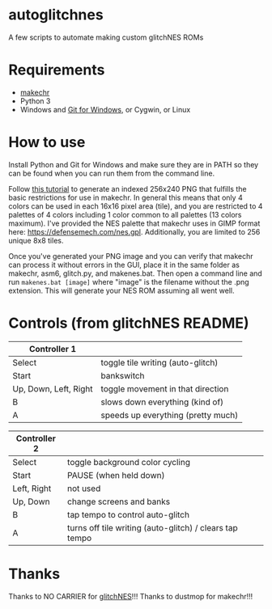 # autoglitchnes
A few scripts to automate making custom glitchNES ROMs

# Requirements
* [makechr](https://github.com/dustmop/makechr/releases)
* Python 3
* Windows and [Git for Windows](https://gitforwindows.org/), or Cygwin, or Linux

# How to use
Install Python and Git for Windows and make sure they are in PATH so they can be found when you can run them from the command line.

Follow [this tutorial](https://www.youtube.com/watch?v=wRyeE6wEx-o&lc) to generate an indexed 256x240 PNG that fulfills the basic restrictions for use in makechr. In general this means that only 4 colors can be used in each 16x16 pixel area (tile), and you are restricted to 4 palettes of 4 colors including 1 color common to all palettes (13 colors maximum). I've provided the NES palette that makechr uses in GIMP format here: https://defensemech.com/nes.gpl. Additionally, you are limited to 256 unique 8x8 tiles.

Once you've generated your PNG image and you can verify that makechr can process it without errors in the GUI, place it in the same folder as makechr, asm6, glitch.py, and makenes.bat. Then open a command line and run `makenes.bat [image]` where "image" is the filename without the .png extension. This will generate your NES ROM assuming all went well.

# Controls (from glitchNES README)
|Controller 1| |
|--------------|-|
|Select | toggle tile writing (auto-glitch)|
|Start | bankswitch|
|Up, Down, Left, Right | toggle movement in that direction|
|B | slows down everything (kind of)|
|A | speeds up everything (pretty much)|

|Controller 2| |
|--------------|-|
|Select | toggle background color cycling|
|Start | PAUSE (when held down)|
|Left, Right | not used|
|Up, Down | change screens and banks|
|B | tap tempo to control auto-glitch|
|A | turns off tile writing (auto-glitch) / clears tap tempo|

# Thanks
Thanks to NO CARRIER for [glitchNES](https://github.com/no-carrier/glitchNES-0.2)!!! Thanks to dustmop for makechr!!!
